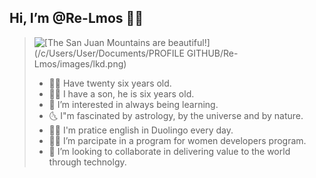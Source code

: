 ##  Hi, I’m @Re-Lmos 🙋‍♀️  

> ![[The San Juan Mountains are beautiful!](/c/Users/User/Documents/PROFILE GITHUB/Re-Lmos/images/lkd.png)](https://www.linkedin.com/in/renata-lemos-b1a70b233/)
> - 🧘‍♀️ Have twenty six years old. 
> - 👩‍🎓  I have a son, he is six years old. 
> - 👀 I’m interested in always being learning.
> - 🌜 I"m fascinated by astrology, by the universe and by nature.
> - 🏋️‍♀️  I'm pratice english in Duolingo every day.
> - 👩‍💼 I’m parcipate in a program for women developers program.
> - 🌱 I’m looking to collaborate in delivering value to the world through technolgy.



<!---
Re-Lmos/Re-Lmos is a ✨ special ✨ repository because its `README.md` (this file) appears on your GitHub profile.
You can click the Preview link to take a look at your changes.
--->
